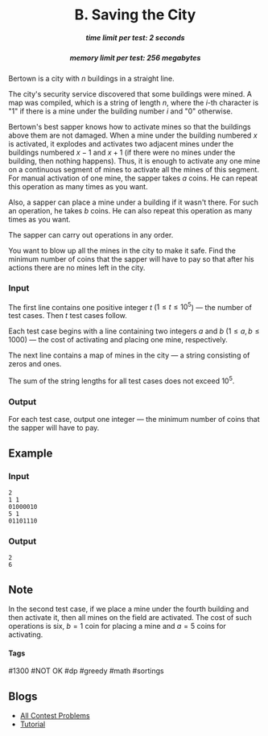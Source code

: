 <h1 style='text-align: center;'> B. Saving the City</h1>

<h5 style='text-align: center;'>time limit per test: 2 seconds</h5>
<h5 style='text-align: center;'>memory limit per test: 256 megabytes</h5>

Bertown is a city with $n$ buildings in a straight line.

The city's security service discovered that some buildings were mined. A map was compiled, which is a string of length $n$, where the $i$-th character is "1" if there is a mine under the building number $i$ and "0" otherwise.

Bertown's best sapper knows how to activate mines so that the buildings above them are not damaged. When a mine under the building numbered $x$ is activated, it explodes and activates two adjacent mines under the buildings numbered $x-1$ and $x+1$ (if there were no mines under the building, then nothing happens). Thus, it is enough to activate any one mine on a continuous segment of mines to activate all the mines of this segment. For manual activation of one mine, the sapper takes $a$ coins. He can repeat this operation as many times as you want.

Also, a sapper can place a mine under a building if it wasn't there. For such an operation, he takes $b$ coins. He can also repeat this operation as many times as you want.

The sapper can carry out operations in any order.

You want to blow up all the mines in the city to make it safe. Find the minimum number of coins that the sapper will have to pay so that after his actions there are no mines left in the city.

### Input

The first line contains one positive integer $t$ ($1 \le t \le 10^5$) — the number of test cases. Then $t$ test cases follow.

Each test case begins with a line containing two integers $a$ and $b$ ($1 \le a, b \le 1000$) — the cost of activating and placing one mine, respectively.

The next line contains a map of mines in the city — a string consisting of zeros and ones.

The sum of the string lengths for all test cases does not exceed $10^5$.

### Output

For each test case, output one integer — the minimum number of coins that the sapper will have to pay.

## Example

### Input


```text
2
1 1
01000010
5 1
01101110
```
### Output


```text
2
6
```
## Note

In the second test case, if we place a mine under the fourth building and then activate it, then all mines on the field are activated. The cost of such operations is six, $b=1$ coin for placing a mine and $a=5$ coins for activating.



#### Tags 

#1300 #NOT OK #dp #greedy #math #sortings 

## Blogs
- [All Contest Problems](../Codeforces_Round_681_(Div._2,_based_on_VK_Cup_2019-2020_-_Final).md)
- [Tutorial](../blogs/Tutorial.md)
